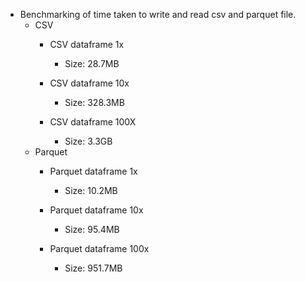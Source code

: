  - Benchmarking of time taken to write and read csv and parquet file.
    - CSV 
        - CSV dataframe 1x
            - Size: 28.7MB

        - CSV dataframe 10x
            - Size: 328.3MB
            
        - CSV dataframe 100X
            - Size: 3.3GB
    - Parquet
        - Parquet dataframe 1x
            - Size: 10.2MB

        - Parquet dataframe 10x
            - Size: 95.4MB

        - Parquet dataframe 100x
            - Size: 951.7MB
